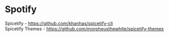 # Spotify
Spicetify - https://github.com/khanhas/spicetify-cli
<br/>
Spicetify Themes - https://github.com/morpheusthewhite/spicetify-themes
